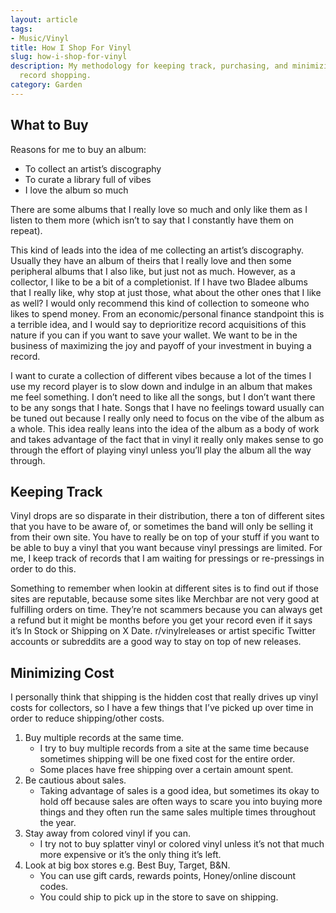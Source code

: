 ```yaml
---
layout: article
tags:
- Music/Vinyl
title: How I Shop For Vinyl
slug: how-i-shop-for-vinyl
description: My methodology for keeping track, purchasing, and minimizing cost of
  record shopping.
category: Garden
---
```


## What to Buy

Reasons for me to buy an album:
* To collect an artist’s discography
* To curate a library full of vibes
* I love the album so much

There are some albums that I really love so much and only like them as I listen to them more (which isn’t to say that I constantly have them on repeat).

This kind of leads into the idea of me collecting an artist’s discography. Usually they have an album of theirs that I really love and then some peripheral albums that I also like, but just not as much. However, as a collector, I like to be a bit of a completionist. If I have two Bladee albums that I really like, why stop at just those, what about the other ones that I like as well? I would only recommend this kind of collection to someone who likes to spend money. From an economic/personal finance standpoint this is a terrible idea, and I would say to deprioritize record acquisitions of this nature if you can if you want to save your wallet. We want to be in the business of maximizing the joy and payoff of your investment in buying a record.

I want to curate a collection of different vibes because a lot of the times I use my record player is to slow down and indulge in an album that makes me feel something. I don’t need to like all the songs, but I don’t want there to be any songs that I hate. Songs that I have no feelings toward usually can be tuned out because I really only need to focus on the vibe of the album as a whole. This idea really leans into the idea of the album as a body of work and takes advantage of the fact that in vinyl it really only makes sense to go through the effort of playing vinyl unless you’ll play the album all the way through.

## Keeping Track

Vinyl drops are so disparate in their distribution, there a ton of different sites that you have to be aware of, or sometimes the band will only be selling it from their own site. You have to really be on top of your stuff if you want to be able to buy a vinyl that you want because vinyl pressings are limited. For me, I keep track of records that I am waiting for pressings or re-pressings in order to do this.

Something to remember when lookin at different sites is to find out if those sites are reputable, because some sites like Merchbar are not very good at fulfilling orders on time. They’re not scammers because you can always get a refund but it might be months before you get your record even if it says it’s In Stock or Shipping on X Date. r/vinylreleases or artist specific Twitter accounts or subreddits are a good way to stay on top of new releases.

## Minimizing Cost

I personally think that shipping is the hidden cost that really drives up vinyl costs for collectors, so I have a few things that I’ve picked up over time in order to reduce shipping/other costs.

1. Buy multiple records at the same time.
    * I try to buy multiple records from a site at the same time because sometimes shipping will be one fixed cost for the entire order.
    * Some places have free shipping over a certain amount spent.
2. Be cautious about sales.
    * Taking advantage of sales is a good idea, but sometimes its okay to hold off because sales are often ways to scare you into buying more things and they often run the same sales multiple times throughout the year.
3. Stay away from colored vinyl if you can.
    * I try not to buy splatter vinyl or colored vinyl unless it’s not that much more expensive or it’s the only thing it’s left.
4. Look at big box stores e.g. Best Buy, Target, B&N.
    * You can use gift cards, rewards points, Honey/online discount codes.
    * You could ship to pick up in the store to save on shipping.
